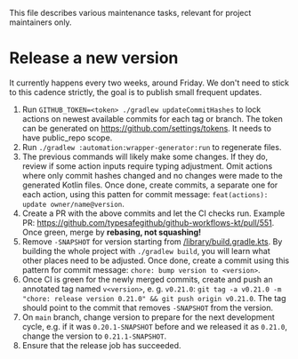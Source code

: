 This file describes various maintenance tasks, relevant for project maintainers only.

# Release a new version

It currently happens every two weeks, around Friday. We don't need to stick to this cadence strictly, the goal is to publish small frequent updates.

1. Run `GITHUB_TOKEN=<token> ./gradlew updateCommitHashes` to lock actions on newest available commits for each tag or branch. The token can be generated on https://github.com/settings/tokens. It needs to have public_repo scope.
1. Run `./gradlew :automation:wrapper-generator:run` to regenerate files.
1. The previous commands will likely make some changes. If they do, review if some action inputs require typing adjustment. Omit actions where only commit hashes changed and no changes were made to the generated Kotlin files. Once done, create commits, a separate one for each action, using this patten for commit message: `feat(actions): update owner/name@version`.
1. Create a PR with the above commits and let the CI checks run. Example PR: https://github.com/typesafegithub/github-workflows-kt/pull/551. Once green, merge by **rebasing, not squashing!**
1. Remove `-SNAPSHOT` for version starting from [/library/build.gradle.kts](https://github.com/typesafegithub/github-workflows-kt/blob/main/library/build.gradle.kts). By building the whole project with `./gradlew build`, you will learn what other places need to be adjusted. Once done, create a commit using this pattern for commit message: `chore: bump version to <version>`.
1. Once CI is green for the newly merged commits, create and push an annotated tag named `v<version>`, e. g. `v0.21.0`: `git tag -a v0.21.0 -m "chore: release version 0.21.0" && git push origin v0.21.0`. The tag should point to the commit that removes `-SNAPSHOT` from the version.
1. On `main` branch, change version to prepare for the next development cycle, e.g. if it was `0.20.1-SNAPSHOT` before and we released it as `0.21.0`, change the version to `0.21.1-SNAPSHOT`.
1. Ensure that the release job has succeeded.
